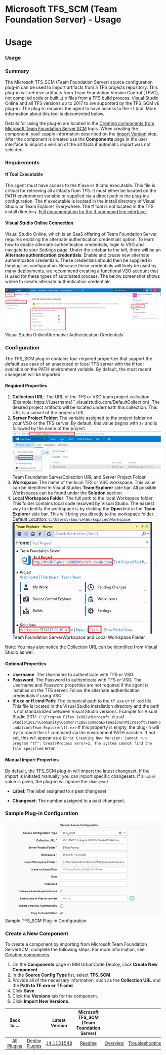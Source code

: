 
Microsoft TFS_SCM (Team Foundation Server) - Usage
==================================================

# Usage



### Usage




 


### Summary



The Microsoft TFS\_SCM (Team Foundation Server) source configuration plug-in can be used to import artifacts from a TFS projects repository. This plug-in will retrieve artifacts from Team Foundation Version Control (TFVC), not compiled code or built .zip files from a TFS build process. Visual Studio Online and all TFS versions up to 2017 to are supported by the TFS\_SCM v6 plug-in. The plug-in requires the agent to have access to the `tf` tool. More information about this tool is documented below.


Details for using the plug-in are located in the [Creating components from Microsoft Team Foundation Server SCM](http://www.ibm.com/support/knowledgecenter/SS4GSP_6.1.1/com.ibm.udeploy.doc/topics/comp_create_TFS_SCM.html) topic. When creating the component, youll supply information described on the [Import Version](https://www.urbancode.com/plugindoc/ibmucd/file-system/4-2/steps/#import_version) step. After the component is created use the **Components** page in the user interface to import a version of the artifacts if automatic import was not selected.


### Requirements


#### tf Tool Executable



The agent must have access to the tf.exe or tf.cmd executable. This file is critical for retrieving all artifacts from TFS. It must either be located on the PATH environment variable or supplied via a direct path in the plug-ins configuration. The tf executable is located in the install directory of Visual Studio or Team Explorer Everywhere. The tf tool is not located in the TFS install directory. [Full documentation for the tf command line interface.](https://www.visualstudio.com/en-us/docs/tfvc/use-team-foundation-version-control-commands)



#### Visual Studio Online Connection



Visual Studio Online, which is an SaaS offering of Team Foundation Server, requires enabling the alternate authentication credentials option. To learn how to enable alternate authentication credentials, login to VSO and navigate to your Settings page. Under the sidebar to the left, there will be an **Alternate authentication credentials**. Enable and create new alternate authentication credentials. These credentials should then be supplied in theplug-ins configuration. Because these credentials will likely be used by many deployments, we recommend creating a functional VSO account that is used for these types of automated process. The below screenshot shows where to create alternate authentication credentials.



[![](alternate-credentials.png)](alternate-credentials.png)
Visual Studio OnlineAlternative Authentication Credentials



### Configuration



The TFS\_SCM plug-in contains four required properties that support the default use case of an unsecured or local TFS server with the tf tool available on the PATH environment variable. By default, the most recent changeset will be imported.


#### Required Properties


1. **Collection URL**: The URL of the TFS or VSO team project collection (Example: https://{username}``.visualstudio.com/DefaultCollection). The desired project artifacts will be located underneath this collection. This URL is a subset of the projects URL.
2. **Server Project Folder**: The variable assigned to the project folder on your VSO or the TFS server. By default, this value begins with `$/` and is followed by the name of the project.
[![](tfs-config.png)](tfs-config.png)
Team Foundation ServerCollection URL and Server Project Folder
3. **Workspace**: The name of the local TFS or VSO workspace. This value can be identified in Visual Studios **Team Explorer** side bar. All possible Workspaces can be found under the **Solution** section.
4. **Local Workspace Folder**: The full path to the local Workspace folder. This folder contains local code resolved by Visual Studio. The easiest way to identify the workspace is by clicking the **Open** link in the **Team Explorer** side bar. This will bring you directly to the workspace folder. Default Location: `C:\Users\\Source\Workspaces\Workspace`
[![](vs-config.png)](vs-config.png)
Team Foundation ServerWorkspace and Local Workspace Folder




Note: You may also notice the Collection URL can be identified from Visual Studio as well.


#### Optional Properties


* **Username**: The Username to authenticate with TFS or VSO.
* **Password**: The Password to authenticate with TFS or VSO. The Username and Password properties are not required if the agent is installed on the TFS server. Follow the alternate authentication credentials if using VSO.
* **tf.exe or tf.cmd Path**: The canonical path to the `tf.exe` or `tf.cmd` file. This file is located in the Visual Studio installation directory and the path is not standardized between Visual Studio versions. Example for Visual Studio 2017: `C:\Program Files (x86)\Microsoft Visual Studio\2017\Community\Common7\IDE\CommonExtensions\Microsoft\TeamFoundation\Team Explorer\tf.exe`
 If this property is empty, the plug-in will try to reach the `tf` command via the environment PATH variable. If not set, this will appear as a `Error Creating New Version: Cannot run program "tf": CreateProcess error=2, The system cannot find the file specified` error.




#### Manual Import Properties


By default, the TFS\_SCM plug-in will import the latest changeset. If the import is initiated manually, you can import specific changesets. If a `label` value is given, the plug-in will ignore the `changeset`



- **Label**: The label assigned to a past changeset.

- **Changeset**: The number assigned to a past changeset.

### Sample Plug-in Configuration


[![](tfs-scm-config.png)](tfs-scm-config.png)
Sample TFS\_SCM Plug-in Configuration



### Create a New Component



To create a component by importing from Microsoft Team Foundation ServerSCM, complete the following steps. For more information, see [Creating components](http://www.ibm.com/support/knowledgecenter/SS4GSP_6.1.1/com.ibm.udeploy.doc/topics/comp_create.html "Creating components").


1. On the **Components** page in IBM UrbanCode Deploy, click **Create New Component**.
2. In the **Source Config Type** list, select **TFS\_SCM**.
3. Provide all of the necessary information, such as the **Collection URL** and the **Path to TF.exe or TF.cmd**.
4. Click **Save**.
5. Click the **Versions** tab for the component.
6. Click **Import New Versions**.


|Back to ...||Latest Version|Microsoft TFS_SCM (Team Foundation Server) |||||
| :---: | :---: | :---: | :---: | :---: | :---: | :---: | :---: |
|[All Plugins](../../index.md)|[Deploy Plugins](../README.md)|[14.1131548]()|[Readme](README.md)|[Overview](overview.md)|[Troubleshooting](troubleshooting.md)|[Settings](settings.md)|[Downloads](downloads.md)|
